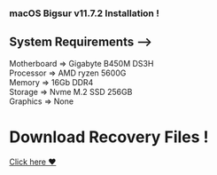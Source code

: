 
### macOS Bigsur v11.7.2 Installation !

## System Requirements -->

 Motherboard  => Gigabyte B450M DS3H    
 Processor    => AMD ryzen 5600G         
 Memory       => 16Gb DDR4               
 Storage      => Nvme M.2 SSD 256GB     
 Graphics     => None                   

# Download Recovery Files !
[Click here ❤️](https://mkpiyush01-my.sharepoint.com/:f:/g/personal/user_mkpiyush01_onmicrosoft_com/Eo1yyXFPBotHsNkfwx-dH4oBnpjkpoPfgyDErPlgRdWwag?e=FJKyH5)